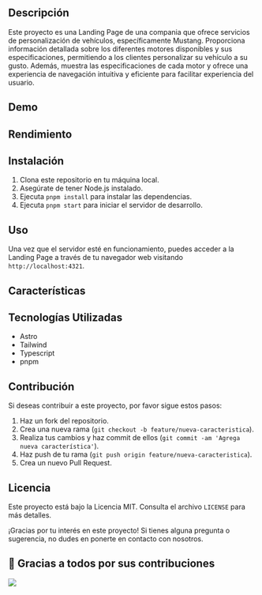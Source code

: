 ## Descripción

Este proyecto es una Landing Page de una compania que ofrece servicios de personalización de vehículos, específicamente Mustang. Proporciona información detallada sobre los diferentes motores disponibles y sus especificaciones, permitiendo a los clientes personalizar su vehículo a su gusto. Además, muestra las especificaciones de cada motor y ofrece una experiencia de navegación intuitiva y eficiente para facilitar experiencia del usuario.

## Demo

## Rendimiento

## Instalación

1. Clona este repositorio en tu máquina local.
2. Asegúrate de tener Node.js instalado.
3. Ejecuta `pnpm install` para instalar las dependencias.
4. Ejecuta `pnpm start` para iniciar el servidor de desarrollo.

## Uso

Una vez que el servidor esté en funcionamiento, puedes acceder a la Landing Page a través de tu navegador web visitando `http://localhost:4321`.

## Características

## Tecnologías Utilizadas

- Astro
- Tailwind
- Typescript
- pnpm

## Contribución

Si deseas contribuir a este proyecto, por favor sigue estos pasos:

1. Haz un fork del repositorio.
2. Crea una nueva rama (`git checkout -b feature/nueva-caracteristica`).
3. Realiza tus cambios y haz commit de ellos (`git commit -am 'Agrega nueva característica'`).
4. Haz push de tu rama (`git push origin feature/nueva-caracteristica`).
5. Crea un nuevo Pull Request.

## Licencia

Este proyecto está bajo la Licencia MIT. Consulta el archivo `LICENSE` para más detalles.

¡Gracias por tu interés en este proyecto! Si tienes alguna pregunta o sugerencia, no dudes en ponerte en contacto con nosotros.

## 👏 Gracias a todos por sus contribuciones

<img align="left" src="https://contributors-img.web.app/image?repo=Casadjes/Vehicle-Company-Homepage"/>
